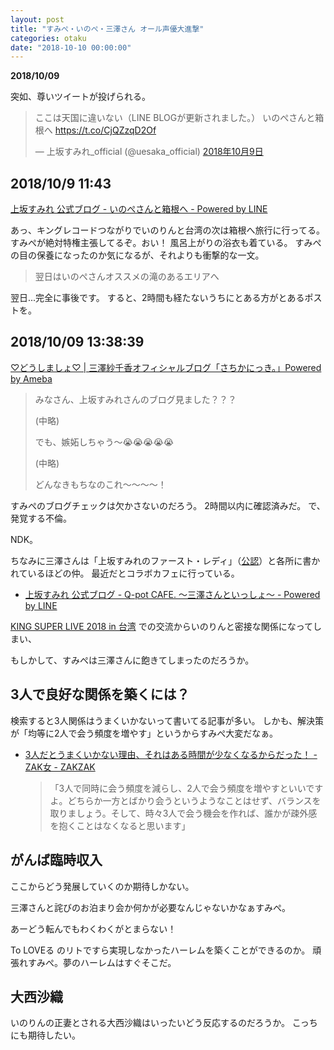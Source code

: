 ```yaml
---
layout: post
title: "すみぺ・いのぺ・三澤さん オール声優大進撃"
categories: otaku
date: "2018-10-10 00:00:00"
---
```


**2018/10/09**

突如、尊いツイートが投げられる。

<blockquote class="twitter-tweet  tw-align-center" data-lang="ja"><p lang="ja" dir="ltr">ここは天国に違いない（LINE BLOGが更新されました。）  いのぺさんと箱根へ <a href="https://t.co/CjQZzqD2Of">https://t.co/CjQZzqD2Of</a></p>&mdash; 上坂すみれ_official (@uesaka_official) <a href="https://twitter.com/uesaka_official/status/1049490596056821760?ref_src=twsrc%5Etfw">2018年10月9日</a></blockquote>
<script async src="https://platform.twitter.com/widgets.js" charset="utf-8"></script>


## 2018/10/9 11:43

[上坂すみれ 公式ブログ - いのぺさんと箱根へ - Powered by LINE](https://lineblog.me/uesaka_sumire/archives/9350145.html)

あっ、キングレコードつながりでいのりんと台湾の次は箱根へ旅行に行ってる。
すみぺが絶対特権主張してるぞ。おい！
風呂上がりの浴衣も着ている。
すみぺの目の保養になったのか気になるが、それよりも衝撃的な一文。

>
> 翌日はいのぺさんオススメの滝のあるエリアへ
>

翌日...完全に事後です。
すると、2時間も経たないうちにとある方がとあるポストを。


## 2018/10/09 13:38:39

[♡どうしましょ♡ \| 三澤紗千香オフィシャルブログ「さちかにっき。」Powered by Ameba](https://ameblo.jp/misawa-sachika/entry-12410671962.html)

>
> みなさん、上坂すみれさんのブログ見ました？？？
>
> (中略)
>
> でも、嫉妬しちゃう〜😭😭😭😭😭
>
> (中略)
>
> どんなきもちなのこれ〜〜〜〜！
>

すみぺのブログチェックは欠かさないのだろう。
2時間以内に確認済みだ。
で、発覚する不倫。

NDK。

ちなみに三澤さんは「上坂すみれのファースト・レディ」（[公認](https://lineblog.me/uesaka_sumire/archives/2013-05.html)）と各所に書かれているほどの仲。
最近だとコラボカフェに行っている。

- [上坂すみれ 公式ブログ \- Q\-pot CAFE\. 〜三澤さんといっしょ〜 \- Powered by LINE](https://lineblog.me/uesaka_sumire/archives/9342671.html)

[KING SUPER LIVE 2018 in 台湾](https://lineblog.me/uesaka_sumire/archives/9349104.html) での交流からいのりんと密接な関係になってしまい、

もしかして、すみぺは三澤さんに飽きてしまったのだろうか。

## 3人で良好な関係を築くには？

検索すると3人関係はうまくいかないって書いてる記事が多い。
しかも、解決策が「均等に2人で会う頻度を増やす」というからすみぺ大変だなぁ。

- [3人だとうまくいかない理由、それはある時間が少なくなるからだった！ \- ZAK女 \- ZAKZAK](https://www.zakzak.co.jp/zakjyo/watcher/news/20160618/wat1606182020006-n1.htm)

  > 「3人で同時に会う頻度を減らし、2人で会う頻度を増やすといいですよ。どちらか一方とばかり会うというようなことはせず、バランスを取りましょう。そして、時々3人で会う機会を作れば、誰かが疎外感を抱くことはなくなると思います」

## がんば臨時収入

ここからどう発展していくのか期待しかない。

三澤さんと詫びのお泊まり会か何かが必要なんじゃないかなぁすみぺ。

あーどう転んでもわくわくがとまらない！

To LOVEる のリトですら実現しなかったハーレムを築くことができるのか。
頑張れすみぺ。夢のハーレムはすぐそこだ。

## 大西沙織

いのりんの正妻とされる大西沙織はいったいどう反応するのだろうか。
こっちにも期待したい。
